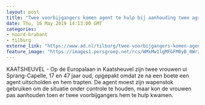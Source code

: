 ```yaml
---
layout: post
title: "Twee voorbijgangers komen agent te hulp bij aanhouding twee agressieve vrouwen in Kaatsheuvel"
date: Thu, 16 May 2019 14:13:00 GMT
categories: 
- noord-brabant 
- tilburg 
externe_link: "https://www.ad.nl/tilburg/twee-voorbijgangers-komen-agent-te-hulp-bij-aanhouding-twee-agressieve-vrouwen-in-kaatsheuvel~af0db42f/"
feature_image: "https://images1.persgroep.net/rcs/WMxMw1lgMFGFM0yB_0WrzPBWCXU/diocontent/148410447/_fitwidth/400/?appId=21791a8992982cd8da851550a453bd7f&quality=0.7"
---
```


KAATSHEUVEL - Op de Europalaan in Kaatsheuvel zijn twee vrouwen ui Sprang-Capelle, 17 en 47 jaar oud, opgepakt omdat ze na een boete een agent uitscholden en hem trapten. De agent moest zijn wapenstok gebruiken om de situatie onder controle te houden, maar kon de vrouwen pas aanhouden toen er twee voorbijgangers hem te hulp kwamen.
